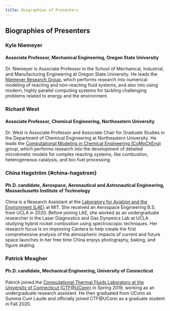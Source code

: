 ```yaml
---
title: Biographies of Presenters
---
```


## Biographies of Presenters

### Kyle Niemeyer

#### Associate Professor, Mechanical Engineering, Oregon State University

Dr. Niemeyer is Associate Professor in the School of Mechanical, Industrial, and Manufacturing Engineering at Oregon State University. He leads the [Niemeyer Research Group](https://niemeyer-research-group.github.io), which performs research into numerical modeling of reacting and non-reacting fluid systems, and also into using modern, highly parallel computing systems for tackling challenging problems related to energy and the environment.

### Richard West

#### Associate Professor, Chemical Engineering, Northeastern University

Dr. West is Associate Professor and Associate Chair for Graduate Studies in the Department of Chemical Engineering at Northeastern University. He leads the [Computational Modeling in Chemical Engineering (CoMoChEng)](https://web.northeastern.edu/comocheng/) group, which performs research into the development of detailed microkinetic models for complex reacting systems, like combustion, heterogeneous catalysis, and bio-fuel processing. 

### China Hagström {#china-hagstrom}

#### Ph.D. candidate, Aerospace, Aeronautical and Astronautical Engineering, Massachusetts Institute of Technology

China is a Research Assistant at the [Laboratory for Aviation and the Environment (LAE)](https://lae.mit.edu/) at MIT. She received an Aerospace Engineering B.S. from UCLA in 2020. Before joining LAE, she worked as an undergraduate researcher in the Laser Diagnostics and Gas Dynamics Lab at UCLA studying hybrid rocket combustion using spectroscopic techniques.
Her research focus is on improving Cantera to help create the first comprehensive analysis of the atmospheric impacts of current and future space launches
In her free time China enjoys photography, baking, and figure skating.

### Patrick Meagher

#### Ph.D. candidate, Mechanical Engineering, University of Connecticut

Patrick joined the [Computational Thermal Fluids Laboratory at the University of Connecticut (CTF@UConn)](https://xyzrg.engr.uconn.edu/) in Spring 2019, working as an undergraduate research assistant. He then graduated from UConn as Summa Cum Laude and officially joined CTF@UConn as a graduate student in Fall 2020.

